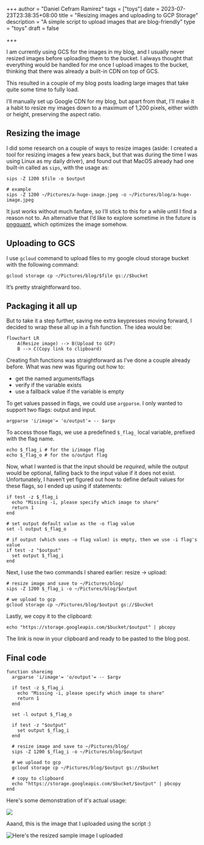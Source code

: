 +++
author = "Daniel Cefram Ramirez"
tags = ["toys"]
date = 2023-07-23T23:38:35+08:00
title = "Resizing images and uploading to GCP Storage"
description = "A simple script to upload images that are blog-friendly"
type = "toys"
draft = false

+++

I am currently using GCS for the images in my blog, and I usually never resized images before uploading them to the bucket. I always thought that everything would be handled for me once I upload images to the bucket, thinking that there was already a built-in CDN on top of GCS.

This resulted in a couple of my blog posts loading large images that take quite some time to fully load.

I’ll manually set up Google CDN for my blog, but apart from that, I’ll make it a habit to resize my images down to a maximum of 1,200 pixels, either width or height, preserving the aspect ratio.

## Resizing the image

I did some research on a couple of ways to resize images (aside: I created a tool for resizing images a few years back, but that was during the time I was using Linux as my daily driver), and found out that MacOS already had one built-in called as `sips`, with the usage as:

```fish
sips -Z 1200 $file -o $output

# example
sips -Z 1200 ~/Pictures/a-huge-image.jpeg -o ~/Pictures/blog/a-huge-image.jpeg
```

It just works without much fanfare, so I’ll stick to this for a while until I find a reason not to. An alternative that I’d like to explore sometime in the future is [pngquant](https://github.com/kornelski/pngquant), which optimizes the image somehow.

## Uploading to GCS

I use `gcloud` command to upload files to my google cloud storage bucket with the following command:

```fish
gcloud storage cp ~/Pictures/blog/$file gs://$bucket
```

It’s pretty straightforward too. 

## Packaging it all up

But to take it a step further, saving me extra keypresses moving forward, I decided to wrap these all up in a fish function. The idea would be:

```mermaid
flowchart LR
    A(Resize image) --> B(Upload to GCP)
    B --> C(Copy link to clipboard)
```

Creating fish functions was straightforward as I’ve done a couple already before. What was new was figuring out how to:
- get the named arguments/flags
- verify if the variable exists
- use a fallback value if the variable is empty

To get values passed in flags, we could use `argparse`. I only wanted to support two flags: output and input.
```fish
argparse 'i/image'= 'o/output'= -- $argv
```

To access those flags, we use a predefined `$_flag_` local variable, prefixed with the flag name.
```fish
echo $_flag_i # for the i/image flag
echo $_flag_o # for the o/output flag
```

Now, what I wanted is that the input should be *required*, while the output would be optional, falling back to the input value if it does not exist. Unfortunately, I haven’t yet figured out how to define default values for these flags, so I ended up using if statements:
```fish
if test -z $_flag_i
  echo "Missing -i, please specify which image to share"
  return 1
end

# set output default value as the -o flag value
set -l output $_flag_o

# if output (which uses -o flag value) is empty, then we use -i flag's value
if test -z "$output"
  set output $_flag_i
end
```

Next, I use the two commands I shared earlier: resize -> upload:
```fish
# resize image and save to ~/Pictures/blog/
sips -Z 1200 $_flag_i -o ~/Pictures/blog/$output

# we upload to gcp
gcloud storage cp ~/Pictures/blog/$output gs://$bucket
```

Lastly, we copy it to the clipboard:
```fish
echo "https://storage.googleapis.com/$bucket/$output" | pbcopy
```

The link is now in your clipboard and ready to be pasted to the blog post.

## Final code

```fish
function shareimg
  argparse 'i/image'= 'o/output'= -- $argv

  if test -z $_flag_i
    echo "Missing -i, please specify which image to share"
    return 1
  end

  set -l output $_flag_o

  if test -z "$output"
    set output $_flag_i
  end

  # resize image and save to ~/Pictures/blog/
  sips -Z 1200 $_flag_i -o ~/Pictures/blog/$output

  # we upload to gcp
  gcloud storage cp ~/Pictures/blog/$output gs://$bucket

  # copy to clipboard
  echo "https://storage.googleapis.com/$bucket/$output" | pbcopy
end
```

Here's some demonstration of it's actual usage:

![](http://storage.googleapis.com/rmrz-blog.appspot.com/snippet-shareimg-usage.gif)

Aaand, this is the image that I uploaded using the script :)

![Here's the resized sample image I uploaded](https://storage.googleapis.com/rmrz-blog.appspot.com/TwitchCon2015-13.jpg)
